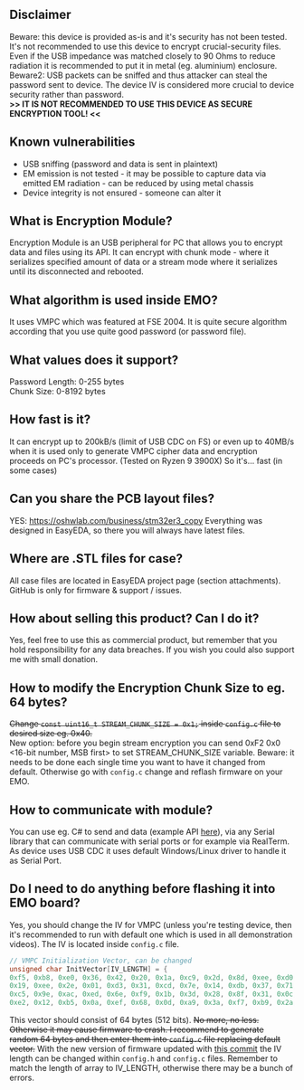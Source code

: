 ## Disclaimer
Beware: this device is provided as-is and it's security has not been tested. It's not recommended to use this device to encrypt crucial-security files. Even if the USB impedance was matched closely to 90 Ohms to reduce radiation it is recommended to put it in metal (eg. aluminium) enclosure.  
Beware2: USB packets can be sniffed and thus attacker can steal the password sent to device. The device IV is considered more crucial to device security rather than password.  
**>> IT IS NOT RECOMMENDED TO USE THIS DEVICE AS SECURE ENCRYPTION TOOL! <<**

## Known vulnerabilities
- USB sniffing (password and data is sent in plaintext)
- EM emission is not tested - it may be possible to capture data via emitted EM radiation - can be reduced by using metal chassis
- Device integrity is not ensured - someone can alter it

## What is Encryption Module?
Encryption Module is an USB peripheral for PC that allows you to encrypt data and files using its API.
It can encrypt with chunk mode - where it serializes specified amount of data or a stream mode where it serializes until its disconnected and rebooted.

## What algorithm is used inside EMO?
It uses VMPC which was featured at FSE 2004. It is quite secure algorithm according that you use quite good password (or password file). 

## What values does it support?
Password Length: 0-255 bytes  
Chunk Size: 0-8192 bytes

## How fast is it?
It can encrypt up to 200kB/s (limit of USB CDC on FS) or even up to 40MB/s when it is used only to generate VMPC cipher data and encryption proceeds on PC's processor. (Tested on Ryzen 9 3900X)
So it's... fast (in some cases)

## Can you share the PCB layout files?
YES: https://oshwlab.com/business/stm32er3_copy
Everything was designed in EasyEDA, so there you will always have latest files.

## Where are .STL files for case?
All case files are located in EasyEDA project page (section attachments). GitHub is only for firmware & support / issues.

## How about selling this product? Can I do it?
Yes, feel free to use this as commercial product, but remember that you hold responsibility for any data breaches. If you wish you could also support me with small donation.

## How to modify the Encryption Chunk Size to eg. 64 bytes?
~~Change ```const uint16_t STREAM_CHUNK_SIZE = 0x1;``` inside `config.c` file to desired size eg. 0x40.~~  
New option: before you begin stream encryption you can send 0xF2 0x0 <16-bit number, MSB first> to set STREAM_CHUNK_SIZE variable. Beware: it needs to be done each single time you want to have it changed from default. Otherwise go with `config.c` change and reflash firmware on your EMO.

## How to communicate with module?
You can use eg. C# to send and data (example API [here](https://github.com/H1M4W4R1/Encryption-Module-API)), via any Serial library that can communicate with serial ports or for example via RealTerm. As device uses USB CDC it uses default Windows/Linux driver to handle it as Serial Port.
  
## Do I need to do anything before flashing it into EMO board?
Yes, you should change the IV for VMPC (unless you're testing device, then it's recommended to run with default one which is used in all demonstration videos).
The IV is located inside `config.c` file.
```c
// VMPC Initialization Vector, can be changed
unsigned char InitVector[IV_LENGTH] = {
0xf5, 0xb8, 0xe0, 0x36, 0x42, 0x20, 0x1a, 0xc9, 0x2d, 0x8d, 0xee, 0xd0, 0x4c, 0x5c, 0xfe, 0xb1,
0x19, 0xee, 0x2e, 0x01, 0xd3, 0x31, 0xcd, 0x7e, 0x14, 0xdb, 0x37, 0x71, 0xe9, 0xf2, 0x58, 0x94,
0xc5, 0x9e, 0xac, 0xed, 0x6e, 0xf9, 0x1b, 0x3d, 0x28, 0x8f, 0x31, 0x0c, 0xd2, 0x6a, 0x85, 0xaf,
0xe2, 0x12, 0xb5, 0x0a, 0xef, 0x68, 0x0d, 0xa9, 0x3a, 0xf7, 0xb9, 0x2a, 0xa0, 0x81, 0x77, 0xd8}; // Hardcoded
```
This vector should consist of 64 bytes (512 bits). ~~No more, no less. Otherwise it may cause firmware to crash.
I recommend to generate random 64 bytes and then enter them into `config.c` file replacing default vector.~~
With the new version of firmware updated with [this commit](https://github.com/H1M4W4R1/Encryption-Module/commit/a092f10310f43995a66dde27f71c7aa170ac6456) the IV length can be changed within `config.h` and `config.c` files. Remember to match the length of array to IV_LENGTH, otherwise there may be a bunch of errors.


